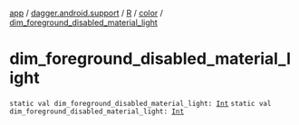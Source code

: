 [app](../../../index.md) / [dagger.android.support](../../index.md) / [R](../index.md) / [color](index.md) / [dim_foreground_disabled_material_light](./dim_foreground_disabled_material_light.md)

# dim_foreground_disabled_material_light

`static val dim_foreground_disabled_material_light: `[`Int`](https://kotlinlang.org/api/latest/jvm/stdlib/kotlin/-int/index.html)
`static val dim_foreground_disabled_material_light: `[`Int`](https://kotlinlang.org/api/latest/jvm/stdlib/kotlin/-int/index.html)